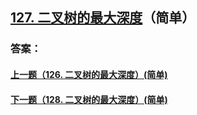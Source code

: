 ## [127. 二叉树的最大深度](https://leetcode-cn.com/problems/merge-two-sorted-lists/)（简单）





### 答案：



#### [上一题（126. 二叉树的最大深度）(简单)](https://github.com/sdwwld/leetCode/blob/master/src/main/java/com/wld/java/leetcode/leetCode0126.md)

#### [下一题（128. 二叉树的最大深度）(简单)](https://github.com/sdwwld/leetCode/blob/master/src/main/java/com/wld/java/leetcode/leetCode0128.md)